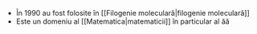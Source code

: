 - În 1990 au fost folosite în [[Filogenie moleculară|filogenie moleculară]]
- Este un domeniu al [[Matematica|matematicii]] în particular al ăă